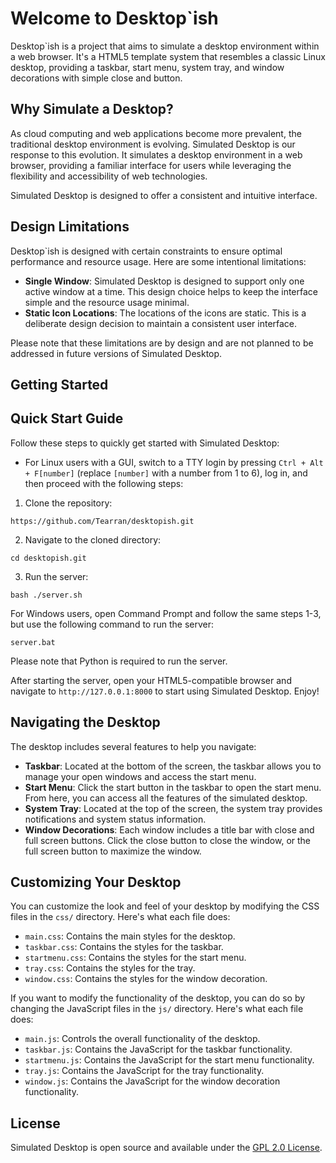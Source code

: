 # Welcome to Desktop`ish

Desktop`ish is a project that aims to simulate a desktop environment within a web browser. It's a HTML5 template system that resembles a classic Linux desktop, providing a taskbar, start menu, system tray, and window decorations with simple close and button.

## Why Simulate a Desktop?

As cloud computing and web applications become more prevalent, the traditional desktop environment is evolving. Simulated Desktop is our response to this evolution. It simulates a desktop environment in a web browser, providing a familiar interface for users while leveraging the flexibility and accessibility of web technologies.

Simulated Desktop is designed to offer a consistent and intuitive interface.

## Design Limitations

Desktop`ish is designed with certain constraints to ensure optimal performance and resource usage. Here are some intentional limitations:

- **Single Window**: Simulated Desktop is designed to support only one active window at a time. This design choice helps to keep the interface simple and the resource usage minimal.
- **Static Icon Locations**: The locations of the icons are static. This is a deliberate design decision to maintain a consistent user interface.

Please note that these limitations are by design and are not planned to be addressed in future versions of Simulated Desktop.

## Getting Started
## Quick Start Guide

Follow these steps to quickly get started with Simulated Desktop:

- For Linux users with a GUI, switch to a TTY login by pressing `Ctrl + Alt + F[number]` (replace `[number]` with a number from 1 to 6), log in, and then proceed with the following steps:

1. Clone the repository:

  ```
 https://github.com/Tearran/desktopish.git
  ```

2. Navigate to the cloned directory:

  ```
 cd desktopish.git
  ```

3. Run the server:

  ```
  bash ./server.sh
  ```

For Windows users, open Command Prompt and follow the same steps 1-3, but use the following command to run the server:

  ```
  server.bat
  ```

Please note that Python is required to run the server.

After starting the server, open your HTML5-compatible browser and navigate to `http://127.0.0.1:8000` to start using Simulated Desktop. Enjoy!

## Navigating the Desktop

The desktop includes several features to help you navigate:

- **Taskbar**: Located at the bottom of the screen, the taskbar allows you to manage your open windows and access the start menu.
- **Start Menu**: Click the start button in the taskbar to open the start menu. From here, you can access all the features of the simulated desktop.
- **System Tray**: Located at the top of the screen, the system tray provides notifications and system status information.
- **Window Decorations**: Each window includes a title bar with close and full screen buttons. Click the close button to close the window, or the full screen button to maximize the window.

## Customizing Your Desktop

You can customize the look and feel of your desktop by modifying the CSS files in the `css/` directory. Here's what each file does:

- `main.css`: Contains the main styles for the desktop.
- `taskbar.css`: Contains the styles for the taskbar.
- `startmenu.css`: Contains the styles for the start menu.
- `tray.css`: Contains the styles for the tray.
- `window.css`: Contains the styles for the window decoration.

If you want to modify the functionality of the desktop, you can do so by changing the JavaScript files in the `js/` directory. Here's what each file does:

- `main.js`: Controls the overall functionality of the desktop.
- `taskbar.js`: Contains the JavaScript for the taskbar functionality.
- `startmenu.js`: Contains the JavaScript for the start menu functionality.
- `tray.js`: Contains the JavaScript for the tray functionality.
- `window.js`: Contains the JavaScript for the window decoration functionality.

## License

Simulated Desktop is open source and available under the [GPL 2.0 License](LICENSE).
